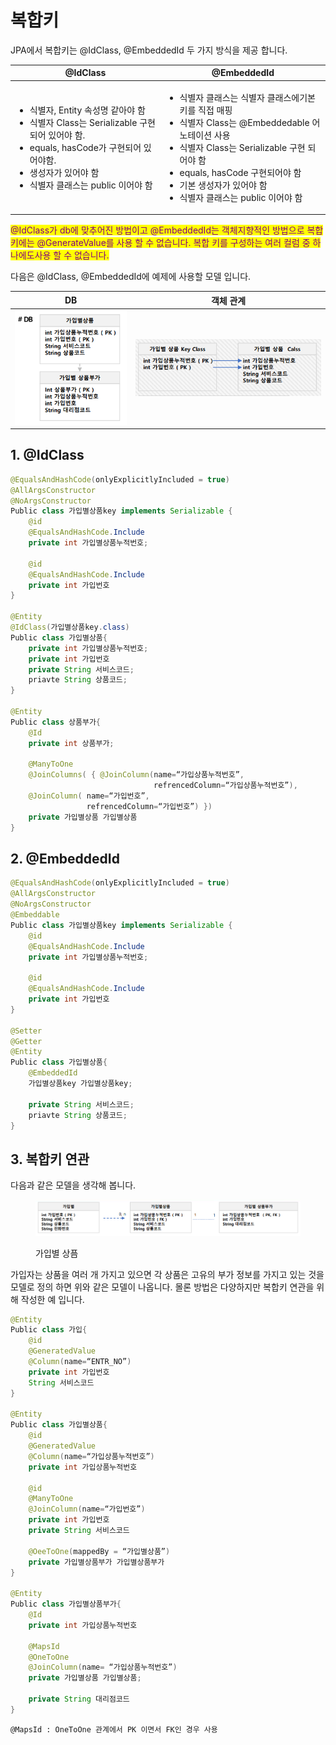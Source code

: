 # 복합키

JPA에서 복합키는 @IdClass, @EmbeddedId 두 가지 방식을 제공 합니다.

| @IdClass                                                                                                                                                                  | @EmbeddedId                                                                                                                                                                                                           |
| ------------------------------------------------------------------------------------------------------------------------------------------------------------------------- | --------------------------------------------------------------------------------------------------------------------------------------------------------------------------------------------------------------------- |
| <ul><li>식별자, Entity 속성명 같아야 함</li><li>식별자 Class는 Serializable 구현되어 있어야 함.</li><li>equals, hasCode가 구현되어 있어야함.</li><li>생성자가 있어야 함 </li><li>식별자 클래스는 public 이어야 함</li></ul> | <ul><li>식별자 클래스는 식별자 클래스에기본키를 직접 매핑 </li><li>식별자 Class는 @Embeddedable 어노테이션 사용</li><li>식별자 Class는 Serializable 구현 되어야 함</li><li>equals, hasCode 구현되어야 함</li><li>기본 생성자가 있어야 함</li><li>식별자 클래스는 public 이어야 함</li></ul> |

<mark style="color:purple;">@IdClass가 db에 맞추어진 방법이고 @EmbeddedId는 객체지향적인 방법으로 복합 키에는 @GenerateValue를 사용 할 수 없습니다. 복합 키를 구성하는 여러 컬럼 중 하나에도사용 할 수 없습니다.</mark>

다음은 @IdClass, @EmbeddedId에 예제에 사용할 모델 입니다.

| DB                                          | 객체 관계                                       |
| ------------------------------------------- | ------------------------------------------- |
| ![](<../../.gitbook/assets/image (55).png>) | ![](<../../.gitbook/assets/image (56).png>) |

## &#x20;1. @IdClass

```java
@EqualsAndHashCode(onlyExplicitlyIncluded = true)
@AllArgsConstructor
@NoArgsConstructor
Public class 가입별상품key implements Serializable {
    @id
    @EqualsAndHashCode.Include
    private int 가입별상품누적번호;
    
    @id
    @EqualsAndHashCode.Include
    private int 가입번호
}

@Entity
@IdClass(가입별상품key.class)
Public class 가입별상품{
    private int 가입별상품누적번호;
    private int 가입번호
    private String 서비스코드;
    priavte String 상품코드;
}

@Entity
Public class 상품부가{
    @Id
    private int 상품부가;
    
    @ManyToOne
    @JoinColumns( { @JoinColumn(name=“가입상품누적번호”, 
                                refrencedColumn=“가입상품누적번호”),
    @JoinColumn( name=“가입번호”, 
                 refrencedColumn=“가입번호”) })
    private 가입별상품 가입별상품
}
```

## 2. @EmbeddedId

```java
@EqualsAndHashCode(onlyExplicitlyIncluded = true)
@AllArgsConstructor
@NoArgsConstructor
@Embeddable
Public class 가입별상품key implements Serializable {
    @id
    @EqualsAndHashCode.Include
    private int 가입별상품누적번호;
    
    @id
    @EqualsAndHashCode.Include
    private int 가입번호
}

@Setter
@Getter
@Entity
Public class 가입별상품{
    @EmbeddedId
    가입별상품key 가입별상품key;
    
    private String 서비스코드;
    priavte String 상품코드;
}
```

## 3.  복합키 연관

다음과 같은 모델을 생각해 봅니다.

<figure><img src="../../.gitbook/assets/image (57).png" alt=""><figcaption><p>가입별 상픔</p></figcaption></figure>

가입자는 상품을 여러 개 가지고 있으면 각 상품은 고유의 부가 정보를 가지고 있는 것을 모델로 정의 하면 위와 같은 모델이 나옵니다. 몰론 방법은 다양하지만 복합키 연관을 위해 작성한 예 입니다.



```java
@Entity
Public class 가입{
    @id
    @GeneratedValue
    @Column(name=“ENTR_NO”)
    private int 가입번호
    String 서비스코드
}

@Entity
Public class 가입별상품{
    @id
    @GeneratedValue
    @Column(name=“가입상품누적번호”)
    private int 가입상품누적번호
    
    @id
    @ManyToOne
    @JoinColumn(name=“가입번호”)
    private int 가입번호
    private String 서비스코드
    
    @OeeToOne(mappedBy = “가입별상품”)
    private 가입별상품부가 가입별상품부가
}

@Entity
Public class 가입별상품부가{
    @Id
    private int 가입상품누적번호
    
    @MapsId
    @OneToOne
    @JoinColumn(name= “가입상품누적번호”)
    private 가입별상품 가입별상품;
    
    private String 대리점코드
}
```

```
@MapsId : OneToOne 관계에서 PK 이면서 FK인 경우 사용 
```
